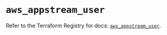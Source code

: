 # `aws_appstream_user`

Refer to the Terraform Registry for docs: [`aws_appstream_user`](https://registry.terraform.io/providers/hashicorp/aws/5.51.0/docs/resources/appstream_user).
